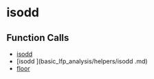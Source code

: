 # isodd

## Function Calls
- [isodd](isodd.md)
- [isodd ](basic_lfp_analysis/helpers/isodd .md)
- [floor](basic_lfp_analysis/helpers/floor.md)
